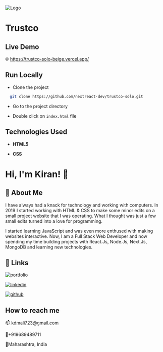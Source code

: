 ![Logo](https://marketing.archisacademy.com/images/svg/archis-logo-main.svg)

# Trustco

## Live Demo

🌐 <https://trustco-solo-beige.vercel.app/>

## Run Locally

- Clone the project

```bash
  git clone https://github.com/nextreact-dev/trustco-solo.git
```

- Go to the project directory

- Double click on `index.html` file

## Technologies Used

- **HTML5**

- **CSS**

# Hi, I'm Kiran! 👋

## 🚀 About Me

I have always had a knack for technology and working with computers. In 2019 I started working with HTML & CSS to make some minor edits on a small project website that I was operating. What I thought was just a few small edits turned into a love for programming.

I started learning JavaScript and was even more enthused with making websites interactive. Now, I am a Full Stack Web Developer and now spending my time building projects with React.Js, Node.Js, Next.Js, MongoDB and learning new technologies.

## 🔗 Links

[![portfolio](https://img.shields.io/badge/my_portfolio-6d2ea6?style=for-the-badge&logo=ko-fi&logoColor=white)](https://www.kiranmali.site/)

[![linkedin](https://img.shields.io/badge/linkedin-0A66C2?style=for-the-badge&logo=linkedin&logoColor=white)](https://www.linkedin.com/in/kiran-d-mali)

[![github](https://img.shields.io/badge/github-010409?style=for-the-badge&logo=github&logoColor=white)](https://bitbucket.org/kiranportfolio/workspace/repositories/)

## How to reach me

[📫 kdmali723@gmail.com](mailto:kdmali723@gmail.com)

📱+919689489711

📍Maharashtra, India
